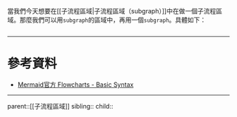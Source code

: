 當我們今天想要在[[子流程區域|子流程區域（subgraph）]]中在做一個子流程區域。那麼我們可以用`subgraph`的區域中，再用一個`subgraph`。具體如下：
```mermaid

```
- - -
# 參考資料
- [Mermaid官方 Flowcharts - Basic Syntax](https://mermaid.js.org/syntax/flowchart.html#tagged-process-tagged-rectangle)
- - -
parent::[[子流程區域]]
sibling::
child::